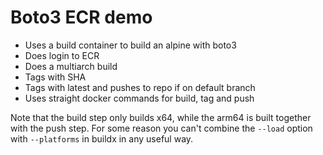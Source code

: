 # Boto3 ECR demo

- Uses a build container to build an alpine with boto3
- Does login to ECR
- Does a multiarch build
- Tags with SHA
- Tags with latest and pushes to repo if on default branch
- Uses straight docker commands for build, tag and push

Note that the build step only builds x64, while the arm64 is built
together with the push step. For some reason you can't combine
the `--load` option with `--platforms` in buildx in any useful way.
